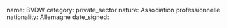 name: BVDW
category: private_sector
nature:  Association professionnelle 
nationality: Allemagne
date_signed:
    